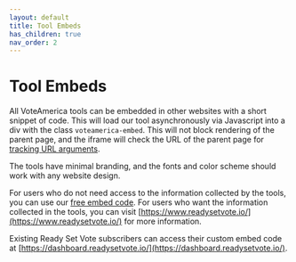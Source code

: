 ```yaml
---
layout: default
title: Tool Embeds
has_children: true
nav_order: 2
---
```


# Tool Embeds

All VoteAmerica tools can be embedded in other websites with a short snippet of code. This will load our tool asynchronously via Javascript into a div with the class `voteamerica-embed`. This will not block rendering of the parent page, and the iframe will check the URL of the parent page for [tracking URL arguments](/embed/tracking/).

The tools have minimal branding, and the fonts and color scheme should work with any website design.

For users who do not need access to the information collected by the tools, you can use our [free embed code](https://www.voteamerica.com/embeds/). For users who want the information collected in the tools, you can visit [https://www.readysetvote.io/](https://www.readysetvote.io/) for more information.

Existing Ready Set Vote subscribers can access their custom embed code at [https://dashboard.readysetvote.io/](https://dashboard.readysetvote.io/).
